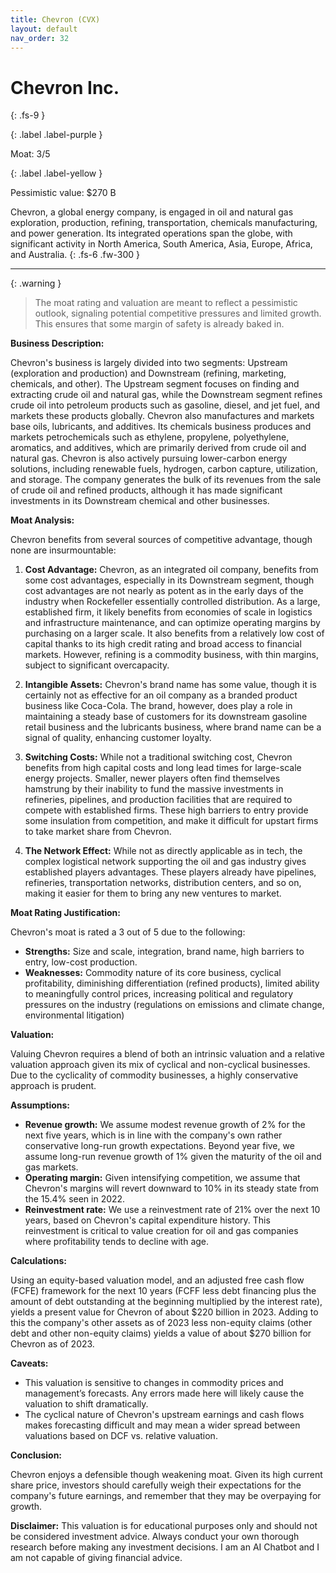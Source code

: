 ```yaml
---
title: Chevron (CVX)
layout: default
nav_order: 32
---
```


# Chevron Inc.
{: .fs-9 }

{: .label .label-purple }

Moat: 3/5

{: .label .label-yellow }

Pessimistic value: $270 B

Chevron, a global energy company, is engaged in oil and natural gas exploration, production, refining, transportation, chemicals manufacturing, and power generation. Its integrated operations span the globe, with significant activity in North America, South America, Asia, Europe, Africa, and Australia.
{: .fs-6 .fw-300 }

---

{: .warning } 
>The moat rating and valuation are meant to reflect a pessimistic outlook, signaling potential competitive pressures and limited growth. This ensures that some margin of safety is already baked in.

**Business Description:**

Chevron's business is largely divided into two segments: Upstream (exploration and production) and Downstream (refining, marketing, chemicals, and other).  The Upstream segment focuses on finding and extracting crude oil and natural gas, while the Downstream segment refines crude oil into petroleum products such as gasoline, diesel, and jet fuel, and markets these products globally.  Chevron also manufactures and markets base oils, lubricants, and additives.  Its chemicals business produces and markets petrochemicals such as ethylene, propylene, polyethylene, aromatics, and additives, which are primarily derived from crude oil and natural gas.  Chevron is also actively pursuing lower-carbon energy solutions, including renewable fuels, hydrogen, carbon capture, utilization, and storage.  The company generates the bulk of its revenues from the sale of crude oil and refined products, although it has made significant investments in its Downstream chemical and other businesses.

**Moat Analysis:**

Chevron benefits from several sources of competitive advantage, though none are insurmountable:

1. **Cost Advantage:** Chevron, as an integrated oil company, benefits from some cost advantages, especially in its Downstream segment, though cost advantages are not nearly as potent as in the early days of the industry when Rockefeller essentially controlled distribution.  As a large, established firm, it likely benefits from economies of scale in logistics and infrastructure maintenance, and can optimize operating margins by purchasing on a larger scale. It also benefits from a relatively low cost of capital thanks to its high credit rating and broad access to financial markets.  However, refining is a commodity business, with thin margins, subject to significant overcapacity.

2. **Intangible Assets:**  Chevron's brand name has some value, though it is certainly not as effective for an oil company as a branded product business like Coca-Cola.  The brand, however, does play a role in maintaining a steady base of customers for its downstream gasoline retail business and the lubricants business, where brand name can be a signal of quality, enhancing customer loyalty.

3. **Switching Costs:** While not a traditional switching cost, Chevron benefits from high capital costs and long lead times for large-scale energy projects. Smaller, newer players often find themselves hamstrung by their inability to fund the massive investments in refineries, pipelines, and production facilities that are required to compete with established firms. These high barriers to entry provide some insulation from competition, and make it difficult for upstart firms to take market share from Chevron.

4. **The Network Effect:** While not as directly applicable as in tech, the complex logistical network supporting the oil and gas industry gives established players advantages. These players already have pipelines, refineries, transportation networks, distribution centers, and so on, making it easier for them to bring any new ventures to market.

**Moat Rating Justification:**

Chevron's moat is rated a 3 out of 5 due to the following:

* **Strengths:** Size and scale, integration, brand name, high barriers to entry, low-cost production.
* **Weaknesses:** Commodity nature of its core business, cyclical profitability, diminishing differentiation (refined products), limited ability to meaningfully control prices, increasing political and regulatory pressures on the industry (regulations on emissions and climate change, environmental litigation)

**Valuation:**

Valuing Chevron requires a blend of both an intrinsic valuation and a relative valuation approach given its mix of cyclical and non-cyclical businesses. Due to the cyclicality of commodity businesses, a highly conservative approach is prudent.

**Assumptions:**

* **Revenue growth:** We assume modest revenue growth of 2% for the next five years, which is in line with the company's own rather conservative long-run growth expectations. Beyond year five, we assume long-run revenue growth of 1% given the maturity of the oil and gas markets.
* **Operating margin:** Given intensifying competition, we assume that Chevron's margins will revert downward to 10% in its steady state from the 15.4% seen in 2022.
* **Reinvestment rate:** We use a reinvestment rate of 21% over the next 10 years, based on Chevron's capital expenditure history. This reinvestment is critical to value creation for oil and gas companies where profitability tends to decline with age.

**Calculations:**

Using an equity-based valuation model, and an adjusted free cash flow (FCFE) framework for the next 10 years (FCFF less debt financing plus the amount of debt outstanding at the beginning multiplied by the interest rate), yields a present value for Chevron of about \$220 billion in 2023. Adding to this the company's other assets as of 2023 less non-equity claims (other debt and other non-equity claims) yields a value of about \$270 billion for Chevron as of 2023.


**Caveats:**

* This valuation is sensitive to changes in commodity prices and management’s forecasts. Any errors made here will likely cause the valuation to shift dramatically.
* The cyclical nature of Chevron's upstream earnings and cash flows makes forecasting difficult and may mean a wider spread between valuations based on DCF vs. relative valuation.

**Conclusion:**

Chevron enjoys a defensible though weakening moat. Given its high current share price, investors should carefully weigh their expectations for the company's future earnings, and remember that they may be overpaying for growth.


**Disclaimer:** This valuation is for educational purposes only and should not be considered investment advice. Always conduct your own thorough research before making any investment decisions.  I am an AI Chatbot and I am not capable of giving financial advice.